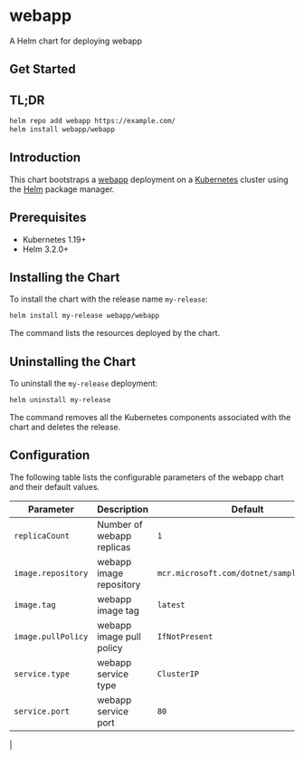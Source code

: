 # webapp

A Helm chart for deploying webapp

## Get Started

## TL;DR

```bash
helm repo add webapp https://example.com/
helm install webapp/webapp
```

## Introduction

This chart bootstraps a [webapp](https://example.com/) deployment on a [Kubernetes](https://kubernetes.io) cluster using the [Helm](https://helm.sh) package manager.

## Prerequisites

- Kubernetes 1.19+
- Helm 3.2.0+

## Installing the Chart

To install the chart with the release name `my-release`:

```bash
helm install my-release webapp/webapp
```

The command lists the resources deployed by the chart.

## Uninstalling the Chart

To uninstall the `my-release` deployment:

```bash
helm uninstall my-release
```

The command removes all the Kubernetes components associated with the chart and deletes the release.

## Configuration

The following table lists the configurable parameters of the webapp chart and their default values.

| Parameter | Description | Default |
|---|---|---|
| `replicaCount` | Number of webapp replicas | `1` |
| `image.repository` | webapp image repository | `mcr.microsoft.com/dotnet/samples/webapp` |
| `image.tag` | webapp image tag | `latest` |
| `image.pullPolicy` | webapp image pull policy | `IfNotPresent` |
| `service.type` | webapp service type | `ClusterIP` |
| `service.port` | webapp service port | `80` |
|
